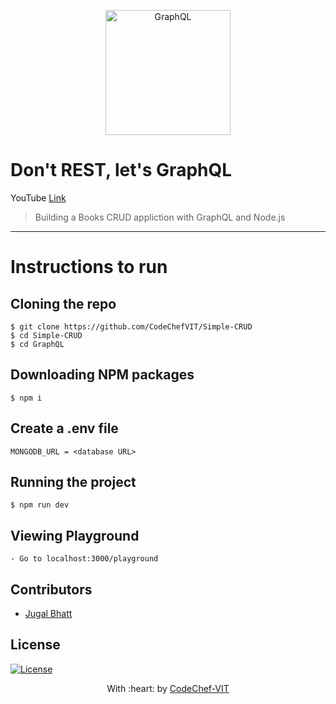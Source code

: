 <p align="center"><a href="https://graphql.org" target="_blank"><img src="https://img2.pngio.com/demystify-graphql-knoldus-blogs-graphql-png-600_600.png" height=200px width=200px title="GraphQL" alt="GraphQL"></a>
</p>

# Don't REST, let's GraphQL

YouTube [Link](https://bit.ly/CCGraphQLWebinar)

> <Subtitle>
> Building a Books CRUD appliction with GraphQL and Node.js

---

# Instructions to run

## Cloning the repo
```
$ git clone https://github.com/CodeChefVIT/Simple-CRUD
$ cd Simple-CRUD
$ cd GraphQL
```
## Downloading NPM packages
```
$ npm i

```

## Create a .env file
```
MONGODB_URL = <database URL>
```
## Running the project
```
$ npm run dev

```

## Viewing Playground
```
- Go to localhost:3000/playground

```


## Contributors
- <a href="https://github.com/jugaldb">Jugal Bhatt </a>

## License
[![License](http://img.shields.io/:license-mit-blue.svg?style=flat-square)](http://badges.mit-license.org)

<p align="center">
	With :heart: by <a href="https://www.codechefvit.com" target="_blank">CodeChef-VIT</a>
</p>
